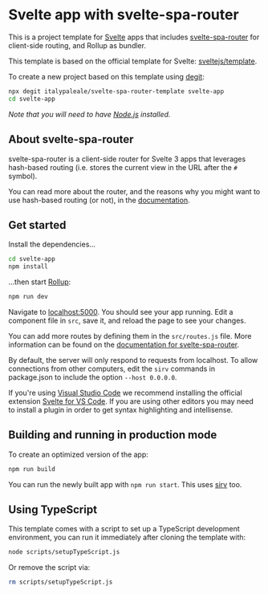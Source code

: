 # Svelte app with svelte-spa-router

This is a project template for [Svelte](https://svelte.dev) apps that includes [svelte-spa-router](https://github.com/italypaleale/svelte-spa-router) for client-side routing, and Rollup as bundler.

This template is based on the official template for Svelte: [sveltejs/template](https://github.com/sveltejs/template).

To create a new project based on this template using [degit](https://github.com/Rich-Harris/degit):

```bash
npx degit italypaleale/svelte-spa-router-template svelte-app
cd svelte-app
```

*Note that you will need to have [Node.js](https://nodejs.org) installed.*

## About svelte-spa-router

svelte-spa-router is a client-side router for Svelte 3 apps that leverages hash-based routing (i.e. stores the current view in the URL after the `#` symbol).

You can read more about the router, and the reasons why you might want to use hash-based routing (or not), in the [documentation](https://github.com/italypaleale/svelte-spa-router).

## Get started

Install the dependencies…

```bash
cd svelte-app
npm install
```

…then start [Rollup](https://rollupjs.org):

```bash
npm run dev
```

Navigate to [localhost:5000](http://localhost:5000). You should see your app running. Edit a component file in `src`, save it, and reload the page to see your changes.

You can add more routes by defining them in the `src/routes.js` file. More information can be found on the [documentation for svelte-spa-router](https://github.com/ItalyPaleAle/svelte-spa-router/blob/master/README.md).

By default, the server will only respond to requests from localhost. To allow connections from other computers, edit the `sirv` commands in package.json to include the option `--host 0.0.0.0`.

If you're using [Visual Studio Code](https://code.visualstudio.com/) we recommend installing the official extension [Svelte for VS Code](https://marketplace.visualstudio.com/items?itemName=svelte.svelte-vscode). If you are using other editors you may need to install a plugin in order to get syntax highlighting and intellisense.

## Building and running in production mode

To create an optimized version of the app:

```bash
npm run build
```

You can run the newly built app with `npm run start`. This uses [sirv](https://github.com/lukeed/sirv) too.

## Using TypeScript

This template comes with a script to set up a TypeScript development environment, you can run it immediately after cloning the template with:

```bash
node scripts/setupTypeScript.js
```

Or remove the script via:

```bash
rm scripts/setupTypeScript.js
```
